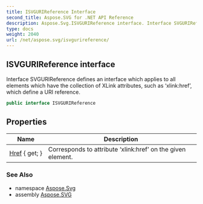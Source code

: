 ```yaml
---
title: ISVGURIReference Interface
second_title: Aspose.SVG for .NET API Reference
description: Aspose.Svg.ISVGURIReference interface. Interface SVGURIReference defines an interface which applies to all elements which have the collection of XLink attributes such as xlinkhref which define a URI reference
type: docs
weight: 2040
url: /net/aspose.svg/isvgurireference/
---
```

## ISVGURIReference interface

Interface SVGURIReference defines an interface which applies to all elements which have the collection of XLink attributes, such as ‘xlink:href’, which define a URI reference.

```csharp
public interface ISVGURIReference
```

## Properties

| Name | Description |
| --- | --- |
| [Href](../../aspose.svg/isvgurireference/href/) { get; } | Corresponds to attribute ‘xlink:href’ on the given element. |

### See Also

* namespace [Aspose.Svg](../../aspose.svg/)
* assembly [Aspose.SVG](../../)
